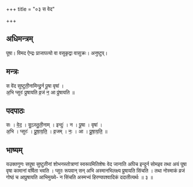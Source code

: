 +++
title = "०३ स वेद"

+++
## अधिमन्त्रम्
पूषा। विमद ऐन्द्रः प्राजापत्यो वा वसुकृद्वा वासुक्रः। अनुष्टुप्।

## मन्त्रः
स वे॑द सुष्टुती॒नामिन्दु॒र्न पू॒षा वृषा॑ ।  
अ॒भि प्सुरः॑ प्रुषायति व्र॒जं न॒ आ प्रु॑षायति ॥

## पदपाठः
सः । वे॒द॒ । सु॒ऽस्तु॒ती॒नाम् । इन्दुः॑ । न । पू॒षा । वृषा॑ ।  
अ॒भि । प्सुरः॑ । प्रु॒षा॒य॒ति॒ । व्र॒जम् । नः॒ । आ । प्रु॒षा॒य॒ति॒ ॥

## भाष्यम्
यउक्तगुणः सपूषा सुष्टुतीनां शोभनस्तोत्राणां स्वरूपमितिशेषः वेद जानाति अपिच इन्दुर्न सोमइव तथा अयं पूषा वृषा कामानां वर्षिता भवति । प्सुरः रूपवान् सन् अभि अस्मानभिलक्ष्य प्रुषायति सिंचति । तथा नोस्माकं व्रजं गोष्ठं च आप्रुषायति आभिमुख्ये- न सिंचति अस्मभ्यं हिरण्यपश्वादिकं ददातीत्यर्थः ॥ ३ ॥
